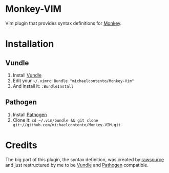 # Monkey-VIM

Vim plugin that provides syntax definitions for [Monkey][].

# Installation

## Vundle

1. Install [Vundle][]
2. Edit your `~/.vimrc`: `Bundle "michaelcontento/Monkey-Vim"`
3. And install it: `:BundleInstall`

## Pathogen

1. Install [Pathogen][]
2. Clone it: `cd ~/.vim/bundle && git clone git://github.com/michaelcontento/Monkey-VIM.git`

# Credits

The big part of this plugin, the syntax definition, was created by [rawsource]
and just restructured by me to be [Vundle][] and [Pathogen][] compatible.

  [rawsource]: https://github.com/rawsource
  [Monkey]: http://www.monkeycoder.co.nz
  [Vundle]: https://github.com/gmarik/vundle
  [Pathogen]: https://github.com/tpope/vim-pathogen
